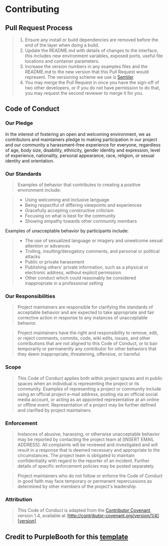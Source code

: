 # Contributing

## Pull Request Process

> 1. Ensure any install or build dependencies are removed before the end of the layer when doing a 
   build.
> 2. Update the README.md with details of changes to the interface, this includes new environment 
   variables, exposed ports, useful file locations and container parameters.
> 3. Increase the version numbers in any examples files and the README.md to the new version that this
   Pull Request would represent. The versioning scheme we use is [SemVer](http://semver.org/).
> 4. You may merge the Pull Request in once you have the sign-off of two other developers, or if you 
   do not have permission to do that, you may request the second reviewer to merge it for you.

## Code of Conduct

### Our Pledge

In the interest of fostering an open and welcoming environment, we as
contributors and maintainers pledge to making participation in our project and
our community a harassment-free experience for everyone, regardless of age, body
size, disability, ethnicity, gender identity and expression, level of experience,
nationality, personal appearance, race, religion, or sexual identity and
orientation.

### Our Standards

>Examples of behavior that contributes to creating a positive environment
include:

>* Using welcoming and inclusive language
>* Being respectful of differing viewpoints and experiences
>* Gracefully accepting constructive criticism
>* Focusing on what is best for the community
>* Showing empathy towards other community members

Examples of unacceptable behavior by participants include:

>* The use of sexualized language or imagery and unwelcome sexual attention or
advances
>* Trolling, insulting/derogatory comments, and personal or political attacks
>* Public or private harassment
>* Publishing others' private information, such as a physical or electronic
  address, without explicit permission
>* Other conduct which could reasonably be considered inappropriate in a
  professional setting

### Our Responsibilities

>Project maintainers are responsible for clarifying the standards of acceptable
behavior and are expected to take appropriate and fair corrective action in
response to any instances of unacceptable behavior.

>Project maintainers have the right and responsibility to remove, edit, or
reject comments, commits, code, wiki edits, issues, and other contributions
that are not aligned to this Code of Conduct, or to ban temporarily or
permanently any contributor for other behaviors that they deem inappropriate,
threatening, offensive, or harmful.

### Scope

>This Code of Conduct applies both within project spaces and in public spaces
when an individual is representing the project or its community. Examples of
representing a project or community include using an official project e-mail
address, posting via an official social media account, or acting as an appointed
representative at an online or offline event. Representation of a project may be
further defined and clarified by project maintainers.

### Enforcement

>Instances of abusive, harassing, or otherwise unacceptable behavior may be
reported by contacting the project team at [INSERT EMAIL ADDRESS]. All
complaints will be reviewed and investigated and will result in a response that
is deemed necessary and appropriate to the circumstances. The project team is
obligated to maintain confidentiality with regard to the reporter of an incident.
Further details of specific enforcement policies may be posted separately.

>Project maintainers who do not follow or enforce the Code of Conduct in good
faith may face temporary or permanent repercussions as determined by other
members of the project's leadership.

### Attribution

>This Code of Conduct is adapted from the [Contributor Covenant][homepage], version 1.4,
available at [http://contributor-covenant.org/version/1/4][version]

[homepage]: http://contributor-covenant.org
[version]: http://contributor-covenant.org/version/1/4/

## Credit to PurpleBooth for this [template](https://gist.github.com/PurpleBooth/b24679402957c63ec426)
